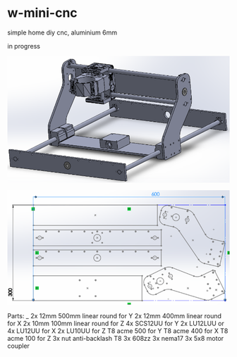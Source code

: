 # w-mini-cnc
simple home diy cnc, aluminium 6mm

in progress

![assembly](https://github.com/whoim2/w-mini-cnc/raw/main/Screenshot_1.png)

![cut](https://github.com/whoim2/w-mini-cnc/raw/main/Screenshot_2.png)

Parts:
_
2x 12mm 500mm linear round for Y
2x 12mm 400mm linear round for X
2x 10mm 100mm linear round for Z
4x SCS12UU for Y
2x LU12LUU or 4x LU12UU for X
2x LU10UU for Z
T8 acme 500 for Y
T8 acme 400 for X
T8 acme 100 for Z
3x nut anti-backlash T8
3x 608zz
3x nema17
3x 5x8 motor coupler
